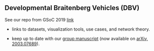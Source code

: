 ## Developmental Braitenberg Vehicles (DBV)

See our repo from GSoC 2019 [link](https://github.com/Orthogonal-Research-Lab/GSoC-Braitenberg-Vehicles)

* links to datasets, visualization tools, use cases, and network theory.

* keep up to date with our [group manuscript](https://github.com/Orthogonal-Research-Lab/GSoC-Braitenberg-Vehicles/tree/master/Manuscript) (now available on [arXiv, 2003.07689](https://arxiv.org/abs/2003.07689)).


